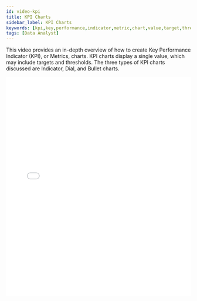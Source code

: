 ```yaml
---
id: video-kpi
title: KPI Charts
sidebar_label: KPI Charts
keywords: [kpi,key,performance,indicator,metric,chart,value,target,threshold,indicator,dial,bullet]
tags: [Data Analyst]
---
```


This video provides an in-depth overview of how to create Key Performance Indicator (KPI), or Metrics, charts. KPI charts display a single value, which may include targets and thresholds. The three types of KPI charts discussed are Indicator, Dial, and Bullet charts. 

<iframe src="//fast.wistia.net/embed/iframe/k7fj9tdhe0?videoFoam=true"
allowtransparency="true" frameBorder="0" scrolling="no" className="wistia_embed"
name="wistia_embed" allowFullScreen  width="100%" height="600"></iframe>
<script src="//fast.wistia.net/assets/external/iframe-api-v1.js"></script>
<br/>